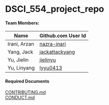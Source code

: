 # DSCI_554_project_repo


#### Team Members:

|Name|Github.com User Id|
|--|--|
|Irani, Arzan|[nazra-inari](https://github.com/nazra-inari)|
|Yang, Jack|[jackattackyang](https://github.com/jackattackyang)|
|Yu, Jielin|[jielinyu](https://github.com/jielinyu)|
|Yu, Linyang|[lyyu0413](https://github.com/lyyu0413)|

#### Required Documents

[CONTRIBUTING.md](CONTRIBUTING.md)<br/>
[CONDUCT.md](CONDUCT.md)<br/>
